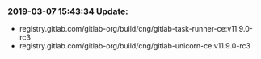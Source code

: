 ### 2019-03-07 15:43:34 Update:

- registry.gitlab.com/gitlab-org/build/cng/gitlab-task-runner-ce:v11.9.0-rc3
- registry.gitlab.com/gitlab-org/build/cng/gitlab-unicorn-ce:v11.9.0-rc3
